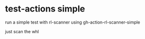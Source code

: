 # test-actions simple

run a simple test with rl-scanner
using gh-action-rl-scanner-simple

just scan the whl
